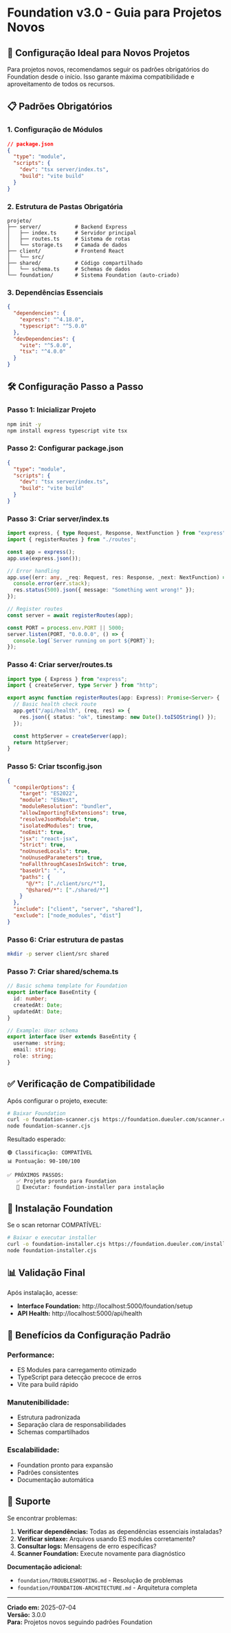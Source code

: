 # Foundation v3.0 - Guia para Projetos Novos

## 🚀 Configuração Ideal para Novos Projetos

Para projetos novos, recomendamos seguir os padrões obrigatórios do Foundation desde o início. Isso garante máxima compatibilidade e aproveitamento de todos os recursos.

## 📋 Padrões Obrigatórios

### **1. Configuração de Módulos**
```json
// package.json
{
  "type": "module",
  "scripts": {
    "dev": "tsx server/index.ts",
    "build": "vite build"
  }
}
```

### **2. Estrutura de Pastas Obrigatória**
```
projeto/
├── server/           # Backend Express
│   ├── index.ts      # Servidor principal
│   ├── routes.ts     # Sistema de rotas
│   └── storage.ts    # Camada de dados
├── client/           # Frontend React
│   └── src/
├── shared/           # Código compartilhado
│   └── schema.ts     # Schemas de dados
└── foundation/       # Sistema Foundation (auto-criado)
```

### **3. Dependências Essenciais**
```json
{
  "dependencies": {
    "express": "^4.18.0",
    "typescript": "^5.0.0"
  },
  "devDependencies": {
    "vite": "^5.0.0",
    "tsx": "^4.0.0"
  }
}
```

## 🛠️ Configuração Passo a Passo

### **Passo 1: Inicializar Projeto**
```bash
npm init -y
npm install express typescript vite tsx
```

### **Passo 2: Configurar package.json**
```json
{
  "type": "module",
  "scripts": {
    "dev": "tsx server/index.ts",
    "build": "vite build"
  }
}
```

### **Passo 3: Criar server/index.ts**
```typescript
import express, { type Request, Response, NextFunction } from "express";
import { registerRoutes } from "./routes";

const app = express();
app.use(express.json());

// Error handling
app.use((err: any, _req: Request, res: Response, _next: NextFunction) => {
  console.error(err.stack);
  res.status(500).json({ message: "Something went wrong!" });
});

// Register routes
const server = await registerRoutes(app);

const PORT = process.env.PORT || 5000;
server.listen(PORT, "0.0.0.0", () => {
  console.log(`Server running on port ${PORT}`);
});
```

### **Passo 4: Criar server/routes.ts**
```typescript
import type { Express } from "express";
import { createServer, type Server } from "http";

export async function registerRoutes(app: Express): Promise<Server> {
  // Basic health check route
  app.get("/api/health", (req, res) => {
    res.json({ status: "ok", timestamp: new Date().toISOString() });
  });

  const httpServer = createServer(app);
  return httpServer;
}
```

### **Passo 5: Criar tsconfig.json**
```json
{
  "compilerOptions": {
    "target": "ES2022",
    "module": "ESNext",
    "moduleResolution": "bundler",
    "allowImportingTsExtensions": true,
    "resolveJsonModule": true,
    "isolatedModules": true,
    "noEmit": true,
    "jsx": "react-jsx",
    "strict": true,
    "noUnusedLocals": true,
    "noUnusedParameters": true,
    "noFallthroughCasesInSwitch": true,
    "baseUrl": ".",
    "paths": {
      "@/*": ["./client/src/*"],
      "@shared/*": ["./shared/*"]
    }
  },
  "include": ["client", "server", "shared"],
  "exclude": ["node_modules", "dist"]
}
```

### **Passo 6: Criar estrutura de pastas**
```bash
mkdir -p server client/src shared
```

### **Passo 7: Criar shared/schema.ts**
```typescript
// Basic schema template for Foundation
export interface BaseEntity {
  id: number;
  createdAt: Date;
  updatedAt: Date;
}

// Example: User schema
export interface User extends BaseEntity {
  username: string;
  email: string;
  role: string;
}
```

## ✅ Verificação de Compatibilidade

Após configurar o projeto, execute:

```bash
# Baixar Foundation
curl -o foundation-scanner.cjs https://foundation.dueuler.com/scanner.cjs
node foundation-scanner.cjs
```

Resultado esperado:
```
🟢 Classificação: COMPATÍVEL
📊 Pontuação: 90-100/100

✅ PRÓXIMOS PASSOS:
   ✅ Projeto pronto para Foundation
   🚀 Executar: foundation-installer para instalação
```

## 🚀 Instalação Foundation

Se o scan retornar COMPATÍVEL:

```bash
# Baixar e executar installer
curl -o foundation-installer.cjs https://foundation.dueuler.com/installer.cjs
node foundation-installer.cjs
```

## 📊 Validação Final

Após instalação, acesse:
- **Interface Foundation:** http://localhost:5000/foundation/setup
- **API Health:** http://localhost:5000/api/health

## 🎯 Benefícios da Configuração Padrão

### **Performance:**
- ES Modules para carregamento otimizado
- TypeScript para detecção precoce de erros
- Vite para build rápido

### **Manutenibilidade:**
- Estrutura padronizada
- Separação clara de responsabilidades
- Schemas compartilhados

### **Escalabilidade:**
- Foundation pronto para expansão
- Padrões consistentes
- Documentação automática

## 🛟 Suporte

Se encontrar problemas:

1. **Verificar dependências:** Todas as dependências essenciais instaladas?
2. **Verificar sintaxe:** Arquivos usando ES modules corretamente?
3. **Consultar logs:** Mensagens de erro específicas?
4. **Scanner Foundation:** Execute novamente para diagnóstico

**Documentação adicional:**
- `foundation/TROUBLESHOOTING.md` - Resolução de problemas
- `foundation/FOUNDATION-ARCHITECTURE.md` - Arquitetura completa

---

**Criado em:** 2025-07-04  
**Versão:** 3.0.0  
**Para:** Projetos novos seguindo padrões Foundation